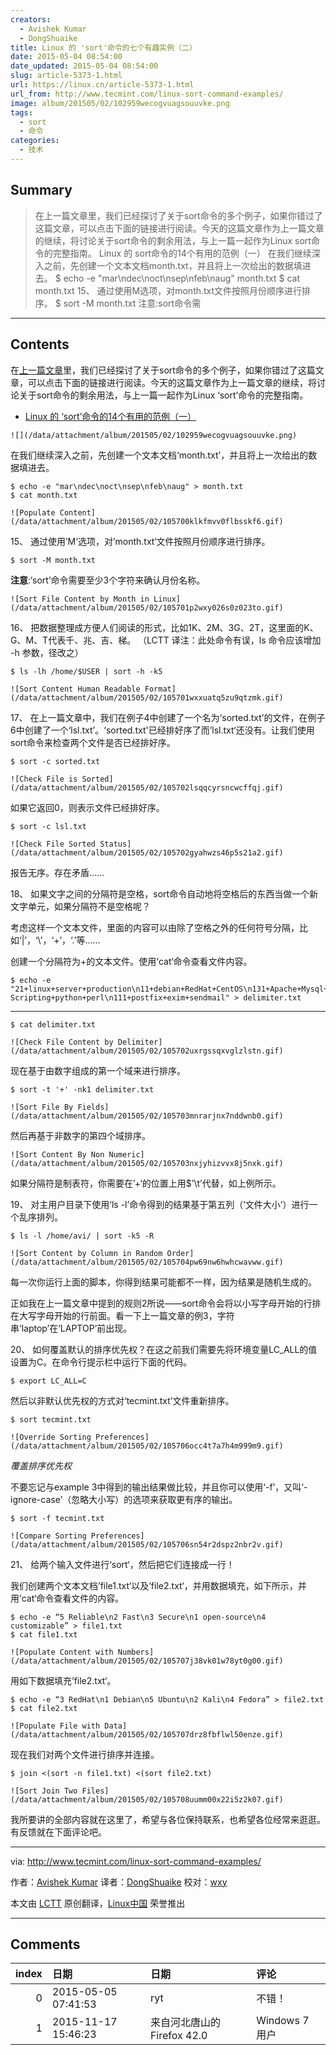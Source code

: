 ```yaml
---
creators:
  - Avishek Kumar
  - DongShuaike
title: Linux 的 'sort'命令的七个有趣实例（二）
date: 2015-05-04 08:54:00
date_updated: 2015-05-04 08:54:00
slug: article-5373-1.html
url: https://linux.cn/article-5373-1.html
url_from: http://www.tecmint.com/linux-sort-command-examples/
image: album/201505/02/102959wecogvuagsouuvke.png
tags:
  - sort
  - 命令
categories:
  - 技术
---
```


## Summary

> 在上一篇文章里，我们已经探讨了关于sort命令的多个例子，如果你错过了这篇文章，可以点击下面的链接进行阅读。今天的这篇文章作为上一篇文章的继续，将讨论关于sort命令的剩余用法，与上一篇一起作为Linux sort命令的完整指南。  Linux 的 sort命令的14个有用的范例（一）   在我们继续深入之前，先创建一个文本文档month.txt，并且将上一次给出的数据填进去。 $ echo -e &quot;mar\ndec\noct\nsep\nfeb\naug&quot;  month.txt $ cat month.txt   15、 通过使用M选项，对month.txt文件按照月份顺序进行排序。 $ sort -M month.txt  注意:sort命令需

***

<!-- more -->

## Contents

在[上一篇文章](http://www.tecmint.com/sort-command-linux/)里，我们已经探讨了关于sort命令的多个例子，如果你错过了这篇文章，可以点击下面的链接进行阅读。今天的这篇文章作为上一篇文章的继续，将讨论关于sort命令的剩余用法，与上一篇一起作为Linux ‘sort’命令的完整指南。

* [Linux 的 ‘sort’命令的14个有用的范例（一）](http://www.tecmint.com/sort-command-linux/)

`![](/data/attachment/album/201505/02/102959wecogvuagsouuvke.png)`

在我们继续深入之前，先创建一个文本文档‘month.txt’，并且将上一次给出的数据填进去。

```shell
$ echo -e "mar\ndec\noct\nsep\nfeb\naug" > month.txt
$ cat month.txt
```

`![Populate Content](/data/attachment/album/201505/02/105700klkfmvv0flbsskf6.gif)`

15、 通过使用’M‘选项，对’month.txt‘文件按照月份顺序进行排序。

```shell
$ sort -M month.txt
```

**注意**:‘sort’命令需要至少3个字符来确认月份名称。

`![Sort File Content by Month in Linux](/data/attachment/album/201505/02/105701p2wxy026s0z023to.gif)`

16、 把数据整理成方便人们阅读的形式，比如1K、2M、3G、2T，这里面的K、G、M、T代表千、兆、吉、梯。 （LCTT 译注：此处命令有误，ls 命令应该增加 -h 参数，径改之）

```shell
$ ls -lh /home/$USER | sort -h -k5
```

`![Sort Content Human Readable Format](/data/attachment/album/201505/02/105701wxxuatq5zu9qtzmk.gif)`

17、 在上一篇文章中，我们在例子4中创建了一个名为‘sorted.txt’的文件，在例子6中创建了一个‘lsl.txt’。‘sorted.txt'已经排好序了而’lsl.txt‘还没有。让我们使用sort命令来检查两个文件是否已经排好序。

```shell
$ sort -c sorted.txt
```

`![Check File is Sorted](/data/attachment/album/201505/02/105702lsqqcyrsncwcffqj.gif)`

如果它返回0，则表示文件已经排好序。

```shell
$ sort -c lsl.txt
```

`![Check File Sorted Status](/data/attachment/album/201505/02/105702gyahwzs46p5s21a2.gif)`

报告无序。存在矛盾……

18、 如果文字之间的分隔符是空格，sort命令自动地将空格后的东西当做一个新文字单元，如果分隔符不是空格呢？

考虑这样一个文本文件，里面的内容可以由除了空格之外的任何符号分隔，比如‘|’，‘\’，‘+’，‘.’等……

创建一个分隔符为+的文本文件。使用‘cat‘命令查看文件内容。

```shell
$ echo -e "21+linux+server+production\n11+debian+RedHat+CentOS\n131+Apache+Mysql+PHP\n7+Shell Scripting+python+perl\n111+postfix+exim+sendmail" > delimiter.txt
```

---

```shell
$ cat delimiter.txt
```

`![Check File Content by Delimiter](/data/attachment/album/201505/02/105702uxrgssqxvglzlstn.gif)`

现在基于由数字组成的第一个域来进行排序。

```shell
$ sort -t '+' -nk1 delimiter.txt
```

`![Sort File By Fields](/data/attachment/album/201505/02/105703mnrarjnx7nddwnb0.gif)`

然后再基于非数字的第四个域排序。

`![Sort Content By Non Numeric](/data/attachment/album/201505/02/105703nxjyhizvvx8j5nxk.gif)`

如果分隔符是制表符，你需要在’+‘的位置上用$’\t’代替，如上例所示。

19、 对主用户目录下使用‘ls -l’命令得到的结果基于第五列（‘文件大小’）进行一个乱序排列。

```shell
$ ls -l /home/avi/ | sort -k5 -R 
```

`![Sort Content by Column in Random Order](/data/attachment/album/201505/02/105704pw69nw6hwhcwavww.gif)`

每一次你运行上面的脚本，你得到结果可能都不一样，因为结果是随机生成的。

正如我在上一篇文章中提到的规则2所说——sort命令会将以小写字母开始的行排在大写字母开始的行前面。看一下上一篇文章的例3，字符串‘laptop’在‘LAPTOP’前出现。

20、 如何覆盖默认的排序优先权？在这之前我们需要先将环境变量LC\_ALL的值设置为C。在命令行提示栏中运行下面的代码。

```shell
$ export LC_ALL=C
```

然后以非默认优先权的方式对‘tecmint.txt’文件重新排序。

```shell
$ sort tecmint.txt
```

`![Override Sorting Preferences](/data/attachment/album/201505/02/105706occ4t7a7h4m999m9.gif)`

*覆盖排序优先权*

不要忘记与example 3中得到的输出结果做比较，并且你可以使用‘-f’，又叫‘-ignore-case’（忽略大小写）的选项来获取更有序的输出。

```shell
$ sort -f tecmint.txt
```

`![Compare Sorting Preferences](/data/attachment/album/201505/02/105706sn54r2dspz2nbr2v.gif)`

21、 给两个输入文件进行‘sort‘，然后把它们连接成一行！

我们创建两个文本文档’file1.txt‘以及’file2.txt‘，并用数据填充，如下所示，并用’cat‘命令查看文件的内容。

```shell
$ echo -e “5 Reliable\n2 Fast\n3 Secure\n1 open-source\n4 customizable” > file1.txt
$ cat file1.txt
```

`![Populate Content with Numbers](/data/attachment/album/201505/02/105707j38vk01w78yt0g00.gif)`

用如下数据填充’file2.txt‘。

```shell
$ echo -e “3 RedHat\n1 Debian\n5 Ubuntu\n2 Kali\n4 Fedora” > file2.txt
$ cat file2.txt
```

`![Populate File with Data](/data/attachment/album/201505/02/105707drz8fbflwl50enze.gif)`

现在我们对两个文件进行排序并连接。

```shell
$ join <(sort -n file1.txt) <(sort file2.txt)
```

`![Sort Join Two Files](/data/attachment/album/201505/02/105708uumm00x22i5z2k07.gif)`

我所要讲的全部内容就在这里了，希望与各位保持联系，也希望各位经常来逛逛。有反馈就在下面评论吧。

---

via: <http://www.tecmint.com/linux-sort-command-examples/>

作者：[Avishek Kumar](http://www.tecmint.com/author/avishek/) 译者：[DongShuaike](https://github.com/DongShuaike) 校对：[wxy](https://github.com/wxy)

本文由 [LCTT](https://github.com/LCTT/TranslateProject) 原创翻译，[Linux中国](https://linux.cn/) 荣誉推出

***

## Comments

|   index | 日期                | 日期                                       | 评论                                     |
|--------:|:--------------------|:-------------------------------------------|:-----------------------------------------|
|       0 | 2015-05-05 07:41:53 | ryt                                        | 不错！                                   |
|       1 | 2015-11-17 15:46:23 | 来自河北唐山的 Firefox 42.0|Windows 7 用户 | 请问您的这个 gif 动画使用什么软件制作的? |
